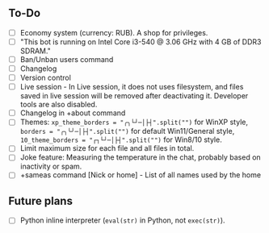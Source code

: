 ## To-Do
- [ ] Economy system (currency: RUB). A shop for privileges.
- [ ] "This bot is running on Intel Core i3-540 @ 3.06 GHz with 4 GB of DDR3 SDRAM."
- [ ] Ban/Unban users command
- [ ] Changelog
- [ ] Version control
- [ ] Live session - In Live session, it does not uses filesystem, and files saved in live session will be removed after deactivating it. Developer tools are also disabled.
- [ ] Changelog in +about command
- [ ] Themes: `xp_theme_borders = "╭╮└┘─│├┤".split("")` for WinXP style, `borders = "╭╮╰╯─│├┤".split("")` for default Win11/General style, `10_theme_borders = "┌┐└┘─│├┤".split("")` for Win8/10 style.
- [ ] Limit maximum size for each file and all files in total.
- [ ] Joke feature: Measuring the temperature in the chat, probably based on inactivity or spam.
- [ ] +sameas command [Nick or home] - List of all names used by the home

## Future plans
- [ ] Python inline interpreter (`eval(str)` in Python, not `exec(str)`).
